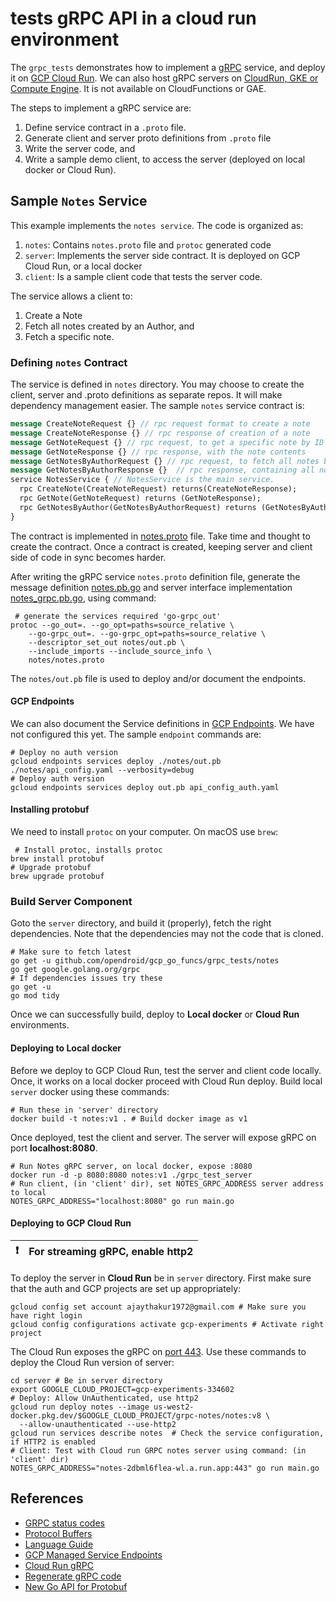 # tests gRPC API in a cloud run environment

The `grpc_tests` demonstrates how to implement a [gRPC](https://grpc.io/docs/what-is-grpc/introduction/) service, and 
deploy it on [GCP Cloud Run](https://cloud.google.com/endpoints/docs/grpc/about-grpc).
We can also host gRPC servers on [CloudRun, GKE or Compute Engine](https://cloud.google.com/endpoints/docs/grpc/about-grpc).
It is not available on CloudFunctions or GAE.

The steps to implement a gRPC service are:
1. Define service contract in a `.proto` file.
2. Generate client and server proto definitions from `.proto` file
3. Write the server code, and
4. Write a sample demo client, to access the server (deployed on local docker or Cloud Run).

## Sample `Notes` Service

This example implements the `notes service`. The code is organized as:
1. `notes`: Contains `notes.proto` file and `protoc` generated code
2. `server`: Implements the server side contract. It is deployed on GCP Cloud Run, or a local docker
3. `client`: Is a sample client code that tests the server code.

The service allows a client to:
1. Create a Note
2. Fetch all notes created by an Author, and
3. Fetch a specific note.

### Defining `notes` Contract

The service is defined in `notes` directory. You may choose to create the client, server and .proto definitions as 
separate repos. It will make dependency management easier. The sample `notes` service contract is:
```protobuf
message CreateNoteRequest {} // rpc request format to create a note
message CreateNoteResponse {} // rpc response of creation of a note
message GetNoteRequest {} // rpc request, to get a specific note by ID
message GetNoteResponse {} // rpc response, with the note contents
message GetNotesByAuthorRequest {} // rpc request, to fetch all notes by a specific author
message GetNotesByAuthorResponse {}  // rpc response, containing all notes
service NotesService { // NotesService is the main service.
  rpc CreateNote(CreateNoteRequest) returns(CreateNoteResponse);
  rpc GetNote(GetNoteRequest) returns (GetNoteResponse);
  rpc GetNotesByAuthor(GetNotesByAuthorRequest) returns (GetNotesByAuthorResponse);
}
```
The contract is implemented in [notes.proto](https://github.com/opendroid/gcp_go_funcs/blob/main/grpc_tests/notes/notes.proto)
file. Take time and thought to create the contract. Once a contract is created, keeping server and
client side of code in sync becomes harder.

After writing the gRPC service `notes.proto` definition file, generate the message definition [notes.pb.go](https://github.com/opendroid/gcp_go_funcs/blob/main/grpc_tests/notes/notes.pb.go)
and server interface implementation [notes_grpc.pb.go](https://github.com/opendroid/gcp_go_funcs/blob/main/grpc_tests/notes/notes_grpc.pb.go), using command:
```shell
 # generate the services required 'go-grpc_out'
protoc --go_out=. --go_opt=paths=source_relative \
    --go-grpc_out=. --go-grpc_opt=paths=source_relative \
    --descriptor_set_out notes/out.pb \
    --include_imports --include_source_info \
    notes/notes.proto
```
The `notes/out.pb` file is used to deploy and/or document the endpoints.

#### GCP Endpoints
We can also document the Service definitions in [GCP Endpoints](https://cloud.google.com/endpoints). 
We have not configured this yet. The sample `endpoint` commands are:
```shell
# Deploy no auth version
gcloud endpoints services deploy ./notes/out.pb ./notes/api_config.yaml --verbosity=debug
# Deploy auth version
gcloud endpoints services deploy out.pb api_config_auth.yaml
```

#### Installing protobuf
We need to install `protoc` on your computer. On macOS use `brew`:
```shell
 # Install protoc, installs protoc
brew install protobuf
# Upgrade protobuf 
brew upgrade protobuf 
```
### Build Server Component
Goto the `server` directory, and build it (properly), fetch the right dependencies.
Note that the dependencies may not the code that is cloned.
```shell
# Make sure to fetch latest
go get -u github.com/opendroid/gcp_go_funcs/grpc_tests/notes
go get google.golang.org/grpc
# If dependencies issues try these
go get -u
go mod tidy
```
Once we can successfully build, deploy to __Local docker__ or __Cloud Run__ environments.

#### Deploying to Local docker
Before we deploy to GCP Cloud Run, test the server and client code locally. Once, it works on a local docker
proceed with Cloud Run deploy. Build local `server` docker using these commands:

```shell
# Run these in 'server' directory
docker build -t notes:v1 . # Build docker image as v1
```
Once deployed, test the client and server. The server will expose gRPC on port __localhost:8080__.
```shell
# Run Notes gRPC server, on local docker, expose :8080
docker run -d -p 8080:8080 notes:v1 ./grpc_test_server
# Run client, (in 'client' dir), set NOTES_GRPC_ADDRESS server address to local
NOTES_GRPC_ADDRESS="localhost:8080" go run main.go
```

#### Deploying to GCP Cloud Run

| :exclamation: | For streaming gRPC, enable http2 |
|:----------:|:---------------------------------|

To deploy the server in __Cloud Run__ be in `server` directory. First make sure that the auth and GCP projects are set up appropriately:
```shell
gcloud config set account ajaythakur1972@gmail.com # Make sure you have right login
gcloud config configurations activate gcp-experiments # Activate right project
```
The Cloud Run exposes the gRPC on [port 443](https://ahmet.im/blog/grpc-auth-cloud-run/). 
Use these commands to deploy the Cloud Run version of server:
```shell
cd server # Be in server directory 
export GOOGLE_CLOUD_PROJECT=gcp-experiments-334602
# Deploy: Allow UnAuthenticated, use http2
gcloud run deploy notes --image us-west2-docker.pkg.dev/$GOOGLE_CLOUD_PROJECT/grpc-notes/notes:v8 \
  --allow-unauthenticated --use-http2
gcloud run services describe notes  # Check the service configuration, if HTTP2 is enabled
# Client: Test with Cloud run GRPC notes server using command: (in 'client' dir)
NOTES_GRPC_ADDRESS="notes-2dbml6flea-wl.a.run.app:443" go run main.go
```

## References
- [GRPC status codes](https://developers.google.com/maps-booking/reference/grpc-api/status_codes)
- [Protocol Buffers](https://developers.google.com/protocol-buffers)
- [Language Guide](https://developers.google.com/protocol-buffers/docs/proto3)
- [GCP Managed Service Endpoints](https://github.com/GoogleCloudPlatform/golang-samples/tree/main/endpoints/getting-started-grpc)
- [Cloud Run gRPC](https://cloud.google.com/run/docs/triggering/grpc)
- [Regenerate gRPC code](https://grpc.io/docs/languages/go/quickstart/#regenerate-grpc-code)
- [New Go API for Protobuf](https://go.dev/blog/protobuf-apiv2)